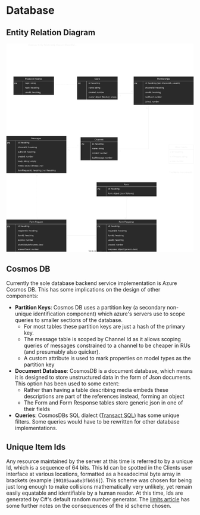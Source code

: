 # Database
## Entity Relation Diagram
![Entity Relation Diagram](./entity-relation-diagram.svg)

## Cosmos DB
Currently the sole database backend service implementation is Azure Cosmos DB. This has some implications on the design of other components:
* **Partition Keys**: Cosmos DB uses a partition key (a secondary non-unique identification component) which azure's servers use to scope queries to smaller sections of the database. 
    * For most tables these partition keys are just a hash of the primary key.
    * The message table is scoped by Channel Id as it allows scoping queries of messages constrained to a channel to be cheaper in RUs (and presumably also quicker).
    * A custom attribute is used to mark properties on model types as the partition key
* **Document Database**: CosmosDB is a document database, which means it is designed to store unstructured data in the form of Json documents. This option has been used to some extent:
    * Rather than having a table describing media embeds these descriptions are part of the references instead, forming an object
    * The Form and Form Response tables store generic json in one of their fields
* **Queries**: CosmosDBs SQL dialect ([Transact SQL](https://docs.microsoft.com/de-de/sql/t-sql/language-reference)) has some unique filters. Some queries would have to be rewritten for other database implementations.
## Unique Item Ids
Any resource maintained by the server at this time is referred to by a unique Id, which is a sequence of 64 bits. This Id can be spotted in the Clients user interface at various locations, formatted as a hexadecimal byte array in brackets (example `[90105aaa8e3fb656]`). This scheme was chosen for being just long enough to make collisions mathematically very unlikely, yet remain easily equatable and identifiable by a human reader. At this time, Ids are generated by C#'s default random number generator. The [limits article](./limits.md#inconsistent-data) has some further notes on the consequences of the id scheme chosen.
